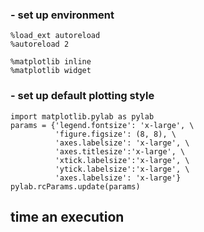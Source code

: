 
### - set up environment
```
%load_ext autoreload
%autoreload 2

%matplotlib inline
%matplotlib widget
```

### - set up default plotting style
```
import matplotlib.pylab as pylab
params = {'legend.fontsize': 'x-large', \
          'figure.figsize': (8, 8), \
          'axes.labelsize': 'x-large', \
          'axes.titlesize':'x-large', \
          'xtick.labelsize':'x-large', \
          'ytick.labelsize':'x-large', \
          'axes.labelsize': 'x-large'}
pylab.rcParams.update(params)
```

## time an execution
